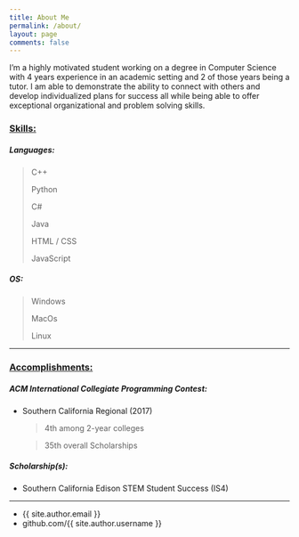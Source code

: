 ```yaml
---
title: About Me
permalink: /about/
layout: page
comments: false
---
```


I’m a highly motivated student working on a degree in Computer Science with 4 years experience in an academic setting and 2 of those years being a tutor. I am able to demonstrate the ability to connect with others and develop individualized plans for success all while being able to offer exceptional organizational and problem solving skills.

<!-- He's a student from Banyuwangi, living in Jogjakarta. the blog for documentation about his programming 🎒 journey, running on jekyll, hosting on [now.sh](http://now.sh) and using his own theme, he name it <a href="https://github.com/piharpi/jekyll-klise" target="_blank" rel="noopener">klisé</a>, he also loves to learning web technology; but he often forgot, that a reason why him doing the writing.

If you have a question about him or else, just send a letter to him.

You can [report](http://github.com/piharpi/jekyll-klise/issues/new) if there is an broken link(s) or somethings else.

##### may u needs ✨ -->

### <u>Skills:</u>
##### Languages:
> <p style="text-align:left">C++</p>
> <p style="text-align:left"> Python</p>
> <p style="text-align:left">C#</p>
> <p style="text-align:left">Java</p>
> <p style="text-align:left">HTML / CSS</p>
> <p style="text-align:left">JavaScript</p>

##### OS:
> <p style="text-align:left">Windows</p>
> <p style="text-align:left">MacOs</p>
> <p style="text-align:left">Linux</p>

***

### <u>Accomplishments:</u>
##### ACM International Collegiate Programming Contest:
- Southern California Regional (2017)
    > <p style="text-align:left">4th among 2-year colleges</p>

    > <p style="text-align:left">35th overall Scholarships</p>


##### Scholarship(s):
- Southern California Edison STEM Student Success (IS4)

***

- {{ site.author.email }}
- github.com/{{ site.author.username }}
